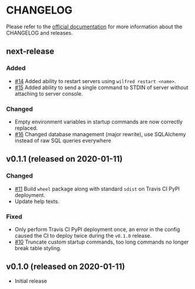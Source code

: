# CHANGELOG

Please refer to the [official documentation](https://wilfred.readthedocs.io/en/latest/development/) for more information about the CHANGELOG and releases.

## next-release

### Added

* [#14](https://github.com/wilfred-dev/wilfred/issues/14) Added ability to restart servers using `wilfred restart <name>`.
* [#15](https://github.com/wilfred-dev/wilfred/issues/15) Added ability to send a single command to STDIN of server without attaching to server console.

### Changed

* Empty environment variables in startup commands are now correctly replaced.
* [#16](https://github.com/wilfred-dev/wilfred/issues/16) Changed database management (major rewrite), use SQLAlchemy instead of raw SQL queries everywhere

## v0.1.1 (released on 2020-01-11)

### Changed

* [#11](https://github.com/wilfred-dev/wilfred/issues/11) Build `wheel` package along with standard `sdist` on Travis CI PyPI deployment.
* Update help texts.

### Fixed

* Only perform Travis CI PyPI deployment once, an error in the config caused the CI to deploy twice during the `v0.1.0` release.
* [#10](https://github.com/wilfred-dev/wilfred/issues/10) Truncate custom startup commands, too long commands no longer break table styling.

## v0.1.0 (released on 2020-01-11)

* Initial release
